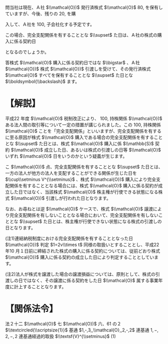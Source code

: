 問当社は現在、Ａ社 $\\mathcal{O})$ 発行済株式 $\\mathcal{O}$ $80,%$ を保有していますが、今後、残りの $20,%$ を購

入して、Ａ社を $100,%$ 子会社化する予定です。

この場合、完全支配関係を有することとな $\\supset$ た日は、Ａ社の株式の購入に係る契約日

となるのでしょうか。

答株式 $\\mathcal{O}$ 購入に係る契約日ではな $\\bigstar$ 、Ａ社 $\\mathcal{O})$ 株式 $\\mathcal{O})$ 引渡しを受けて、その発行済株式 $\\mathcal{O}$ すべてを保有することとな $\\supset$ た日とな $\\boldsymbol{\\backslash}$ ます。

# 【解説】

平成22 年度 $\\mathcal{O}$ 税制改正により、 $100,%$ 持株関係 $\\mathcal{O})$ ある法人間の取引等について一定の措置が講じられました。この $100,%$ 持株関係 $\\mathcal{O}$ ことを「完全支配関係」といいますが、完全支配関係を有するに至る原因が株式 $\\mathcal{O}$ 購入である場合の完全支配関係を有することとな $\\supset$ た日とは、株式 $\\mathcal{O}$ 購入に係 $\\mathbb{S}$ 契約 $\\mathcal{O}$ 成立した日、あるいは株式の引渡しの日等 $\\mathcal{O}$ いずれ $\\mathcal{O}$ 日をいうのかという疑義が生じます。

こ $\\mathcal{O})$ 点、完全支配関係を有することとな $\\supset$ た日とは、一方の法人が他方の法人を支配することができる関係が生じた日を $\\cup\\setminus V^{\\setminus}$ 、株式 $\\mathcal{O})$ 購入により完全支配関係を有することとなる場合には、株式 $\\mathcal{O}$ 購入に係る契約が成立した日ではなく、当該株式 $\\mathcal{O}$ 株主権が行使できる状態になる株式 $\\mathcal{O})$ 引渡しが行われた日となります。

なお、お尋ねとは逆 $\\mathcal{O}$ ケースで、株式 $\\mathcal{O}$ 譲渡により完全支配関係を有しないこととなる場合において、完全支配関係を有しないこととな $\\supset$ た日とは、株主権が行使できない状態になる株式の引渡しの日となります。

(注1)連結納税制度における完全支配関係を有することとなった日 $\\mathcal{O})$ 判定 $1=2v\\times t$ 同様の取扱いとすることとし、平成22 年10 月１日前に締結された株式の購入に係る契約については、従前どおり株式 $\\mathcal{O})$ 購入に係る契約の成立した日により判定することとしています。

(注2)法人が株式を譲渡した場合の譲渡損益については、原則として、株式の引渡しの日ではなく、その譲渡に係る契約をした日 $\\mathcal{O}$ 属する事業年度に計上することとなります。

# 【関係法令】

法２十二 $\\mathcal{O}$ 七 $\\mathcal{O})$ 六、61 の２ $\\textcircled{\\scriptsize{1}}$ 基通 $1,-,3,,\\mathcal{O},,2,-,2$ 連基通 $1,-,2,-,2$ 連基通経過的取扱 $\\textsf{V}^{\\setminus}$ (1)